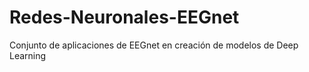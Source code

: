# Redes-Neuronales-EEGnet
Conjunto de aplicaciones de EEGnet en creación de modelos de Deep Learning 
